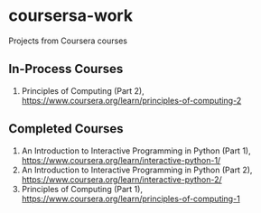 # coursersa-work
Projects from Coursera courses

## In-Process Courses
1. Principles of Computing (Part 2), https://www.coursera.org/learn/principles-of-computing-2

## Completed Courses
1. An Introduction to Interactive Programming in Python (Part 1), https://www.coursera.org/learn/interactive-python-1/
2. An Introduction to Interactive Programming in Python (Part 2), https://www.coursera.org/learn/interactive-python-2/
3. Principles of Computing (Part 1), https://www.coursera.org/learn/principles-of-computing-1
